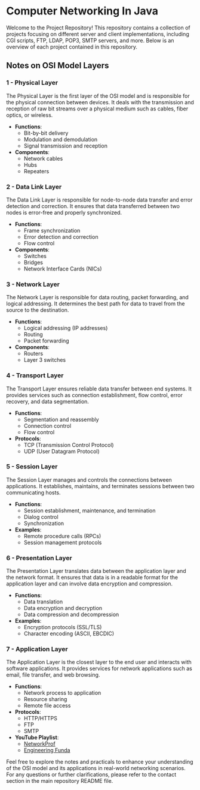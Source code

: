 # Computer Networking In Java

Welcome to the Project Repository! This repository contains a collection of projects focusing on different server and client implementations, including CGI scripts, FTP, LDAP, POP3, SMTP servers, and more. Below is an overview of each project contained in this repository.

## Notes on OSI Model Layers

### 1 - Physical Layer

The Physical Layer is the first layer of the OSI model and is responsible for the physical connection between devices. It deals with the transmission and reception of raw bit streams over a physical medium such as cables, fiber optics, or wireless.

- **Functions**: 
  - Bit-by-bit delivery
  - Modulation and demodulation
  - Signal transmission and reception
- **Components**: 
  - Network cables
  - Hubs
  - Repeaters

### 2 - Data Link Layer

The Data Link Layer is responsible for node-to-node data transfer and error detection and correction. It ensures that data transferred between two nodes is error-free and properly synchronized.

- **Functions**: 
  - Frame synchronization
  - Error detection and correction
  - Flow control
- **Components**: 
  - Switches
  - Bridges
  - Network Interface Cards (NICs)

### 3 - Network Layer

The Network Layer is responsible for data routing, packet forwarding, and logical addressing. It determines the best path for data to travel from the source to the destination.

- **Functions**: 
  - Logical addressing (IP addresses)
  - Routing
  - Packet forwarding
- **Components**: 
  - Routers
  - Layer 3 switches

### 4 - Transport Layer

The Transport Layer ensures reliable data transfer between end systems. It provides services such as connection establishment, flow control, error recovery, and data segmentation.

- **Functions**: 
  - Segmentation and reassembly
  - Connection control
  - Flow control
- **Protocols**: 
  - TCP (Transmission Control Protocol)
  - UDP (User Datagram Protocol)

### 5 - Session Layer

The Session Layer manages and controls the connections between applications. It establishes, maintains, and terminates sessions between two communicating hosts.

- **Functions**: 
  - Session establishment, maintenance, and termination
  - Dialog control
  - Synchronization
- **Examples**: 
  - Remote procedure calls (RPCs)
  - Session management protocols

### 6 - Presentation Layer

The Presentation Layer translates data between the application layer and the network format. It ensures that data is in a readable format for the application layer and can involve data encryption and compression.

- **Functions**: 
  - Data translation
  - Data encryption and decryption
  - Data compression and decompression
- **Examples**: 
  - Encryption protocols (SSL/TLS)
  - Character encoding (ASCII, EBCDIC)

### 7 - Application Layer

The Application Layer is the closest layer to the end user and interacts with software applications. It provides services for network applications such as email, file transfer, and web browsing.

- **Functions**: 
  - Network process to application
  - Resource sharing
  - Remote file access
- **Protocols**: 
  - HTTP/HTTPS
  - FTP
  - SMTP
- **YouTube Playlist**:
  - [NetworkProf](https://youtube.com/playlist?list=PLtjT6PTtgrGZCJMMQdti2AQa85P8LQIWy&feature=shared)
  - [Engineering Funda](https://www.youtube.com/watch?v=hOEj_0GFh2g&list=PLgwJf8NK-2e5utf4e5VJCEeNTDFtKHgsF)

Feel free to explore the notes and practicals to enhance your understanding of the OSI model and its applications in real-world networking scenarios. For any questions or further clarifications, please refer to the contact section in the main repository README file.
